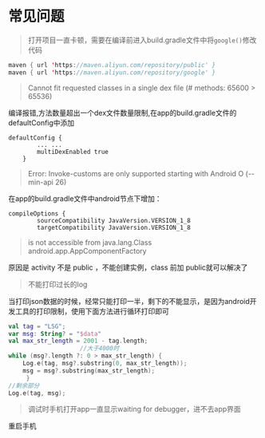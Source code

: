 # 常见问题

> 打开项目一直卡顿，需要在编译前进入build.gradle文件中将`google()`修改代码

```kotlin
maven { url 'https://maven.aliyun.com/repository/public' }
maven { url 'https://maven.aliyun.com/repository/google' }
```

>Cannot fit requested classes in a single dex file (# methods: 65600 > 65536)

编译报错,方法数量超出一个dex文件数量限制,在app的build.gradle文件的defaultConfig中添加
```
defaultConfig {
        ... ...
        multiDexEnabled true
    }
```

>Error: Invoke-customs are only supported starting with Android O (--min-api 26)

在app的build.gradle文件中android节点下增加：
```
compileOptions {
        sourceCompatibility JavaVersion.VERSION_1_8
        targetCompatibility JavaVersion.VERSION_1_8

```

> is not accessible from java.lang.Class android.app.AppComponentFactory

原因是 activity 不是 public ，不能创建实例，class 前加 public就可以解决了

>不能打印过长的log

当打印json数据的时候，经常只能打印一半，剩下的不能显示，是因为android开发工具的打印限制，使用下面方法进行循环打印即可

```kotlin
val tag = "LSG";
var msg: String? = "$data"
val max_str_length = 2001 - tag.length;
                    //大于4000时
while (msg?.length ?: 0 > max_str_length) {
    Log.e(tag, msg?.substring(0, max_str_length));
    msg = msg?.substring(max_str_length);
     }
//剩余部分
Log.e(tag, msg);
```

> 调试时手机打开app一直显示waiting for debugger，进不去app界面

重启手机

